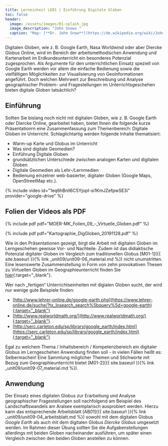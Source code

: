 ```yaml
---
title: Lerneinheit LE01 | Einführung Digitale Globen
toc: false
header:
  image: /assets/images/01-splash.jpg
  image_description: "John Snows "
  caption: "Map: [**Dr. John Snow**](https://de.wikipedia.org/wiki/John_Snow_(Mediziner)) [Wellcome Library via wikimedia](https://w.wiki/QtV)"
---
```


Digitalen Globen, wie z. B. Google Earth, Nasa Worldwind oder aber Diercke Globus Online, wird im Bereich der arbeitsmethodischen Anwendung und Kartenarbeit im Erdkundeunterricht ein besonderes Potenzial zugesprochen. Als Argumente für den unterrichtlichen Einsatz speziell von Google Earth werden vor allem die einfache Bedienung sowie die vielfältigen Möglichkeiten zur Visualisierung von Geoinformationen angeführt. Doch welchen Mehrwert zur Beschreibung und Analyse geographischer Problem- und Fragestellungen im Unterrichtsgeschehen bieten digitale Globen tatsächlich?

## Einführung

Sollten Sie bislang noch nicht mit digitalen Globen, wie z. B. Google Earth oder Diercke Online, gearbeitet haben, bietet Ihnen die folgende kurze Präsentationrn eine Zusammenfassung zum Themenbereich: Digitale Globen im Unterricht. Schlaglichtartig werden folgende Inhalte thematisiert:


  * Warm-up Karte und Globus im Unterricht
  * Was sind digitale Geomedien?
  * Einführung Digitale Globen
  * grundsätzlichen Unterschiede zwischen analogen Karten und digitalen Globen
  * Digitale Geomedien als Lehr-/Lernmedien
  * Bedienung einzelner web-basierter, digitaler Globen (Google Maps, OpenStreetMap etc.).

{% include video id="1eq6hBnll6C5YjopI-si1KmJZefpwSE3i" provider="google-drive" %}

## Folien der Videos als PDF
{% include pdf pdf="MOER-MK_Folien_09_-_Virtuelle_Globen.pdf" %}

{% include pdf pdf="Kartographie_DigGloben_20191128.pdf" %}


Wie in den Präsentationen gezeigt, birgt die Arbeit mit digitalen Globen im Lerngeschehen gewisse Vor- und Nachteile. Zudem ist das didiaktische Potenzial digitaler Globen im Vergleich zum traditionellen Globus [M01-1]({{ site.baseurl }}{% link _unit09/unit09-06_material.md %}) nicht unumstritten. Eine lesenswerte Zusammenstellung in Form von zehn provokativen Thesen zu Virtuellen Globen im Geographieunterricht finden Sie [hier](http://foc.neu.geomedienlabor.de/lib/exe/fetch.php?media=courses:studierende:ba:ub-kartographie:googleearth:lerneinheit:scheidl_2009_thesen_googleearth.pdf){:target="_blank"}.

Wer nach „fertigen“ Unterrichtseinheiten mit digialen Globen sucht, der wird nur wenige gute Beispiele finden:

  * [http://www.lehrer-online.de/google-earth.php](https://www.lehrer-online.de/suche/?tx_losearch_search%5bquery%5d=google-earth){:target="_blank"}
  * [http://www.realworldmath.org/](http://www.realworldmath.org/){:target="_blank"}
  * [http://serc.carleton.edu/sp/library/google_earth/index.html](https://serc.carleton.edu/sp/library/google_earth/index.html){:target="_blank"}

Egal zu welchem Thema / Inhaltsbereich / Kompetenzbereich ein digitaler Globus im Lerngeschehen Anwendung finden soll - in vielen Fällen heißt es: Selbermachen! Eine Sammlung möglicher Themen und Stichworte mit Bezug zum Geographieunterricht bietet [M01-2]({{ site.baseurl }}{% link _unit09/unit09-07_material.md %}). 

## Anwendung

Der Einsatz eines digitalen Globus zur Erarbeitung und Analyse geographischer Fragestellungen soll nachfolgend am Beispiel des Landschaftswandels am Aralsee exemplarisch ausprobiert werden. Hierzu kann das entsprechende Arbeitsblatt [AB01]({{ site.baseurl }}{% link _unit09/unit09-04_arbeitsblatt.md %}) sowohl mit dem digitalen Globus *Google Earth* als auch mit dem digitalen Globus *Diercke Globus* umgesetzt werden. Im Rahmen dieser Übung sollten Sie die Aufgabenstellungen allerdings mit beiden Globen nacheinander ausführen, um später einen Vergleich zwischen den beiden Globen anstellen zu können. 